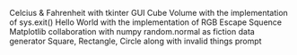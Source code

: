 Celcius & Fahrenheit with tkinter GUI
Cube Volume with the implementation of sys.exit()
Hello World with the implementation of RGB Escape Squence
Matplotlib collaboration with numpy random.normal as fiction data generator
Square, Rectangle, Circle along with invalid things prompt